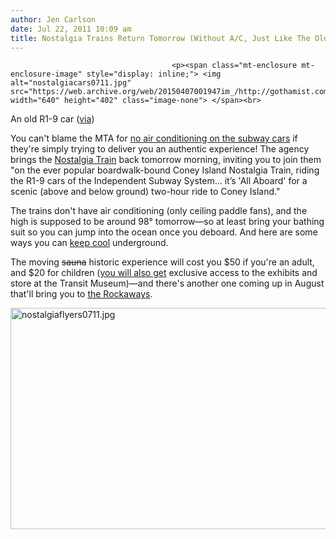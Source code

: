 ```yaml
---
author: Jen Carlson
date: Jul 22, 2011 10:09 am
title: Nostalgia Trains Return Tomorrow (Without A/C, Just Like The Old Days)
---
```


	
										<p><span class="mt-enclosure mt-enclosure-image" style="display: inline;"> <img alt="nostalgiacars0711.jpg" src="https://web.archive.org/web/20150407001947im_/http://gothamist.com/attachments/arts_jen/nostalgiacars0711.jpg" width="640" height="402" class="image-none"> </span><br>
<span class="photo_caption">An old R1-9 car (<a href="https://web.archive.org/web/20150407001947/http://www.nycsubway.org/articles/theymovedthemillions4.html">via</a>)</span></p>

<p>You can&apos;t blame the MTA for <a href="https://web.archive.org/web/20150407001947/http://gothamist.com/2011/07/20/where_the_f_is_the_ac_on_the_c_trai.php">no air conditioning on the subway cars</a> if they&apos;re simply trying to deliver you an authentic experience! The agency brings the <a href="https://web.archive.org/web/20150407001947/http://gothamist.com/tags/nostalgiatrain">Nostalgia Train</a> back tomorrow morning, inviting you to join them &quot;on the ever popular boardwalk-bound Coney Island Nostalgia Train, riding the R1-9 cars of the Independent Subway System... it&#x2019;s &apos;All Aboard&apos; for a scenic (above and below ground) two-hour ride to Coney Island.&quot; </p>

<p>The trains don&apos;t have air conditioning (only ceiling paddle fans), and the high is supposed to be around 98&#xB0; tomorrow&#x2014;so at least bring your bathing suit so you can jump into the ocean once you deboard. And here are some ways you can <a href="https://web.archive.org/web/20150407001947/http://gothamist.com/2011/07/21/ways_to_beat_the_heat_on_the_hot_su.php">keep cool</a> underground.</p>

<p>The moving <strike>sauna</strike> historic experience will cost you $50 if you&apos;re an adult, and $20 for children (<a href="https://web.archive.org/web/20150407001947/http://www.mta.info/mta/museum/programs.htm">you will also get</a> exclusive access to the exhibits and store at the Transit Museum)&#x2014;and there&apos;s another one coming up in August that&apos;ll bring you to <a href="https://web.archive.org/web/20150407001947/http://gothamist.com/2011/06/21/your_guide_to_rockaway_beach_this_s.php#photo-1">the Rockaways</a>.</p>

<p><span class="mt-enclosure mt-enclosure-image" style="display: inline;"> <img alt="nostalgiaflyers0711.jpg" src="https://web.archive.org/web/20150407001947im_/http://gothamist.com/attachments/arts_jen/nostalgiaflyers0711.jpg" width="640" height="354" class="image-none"> </span></p>					
										
									
				